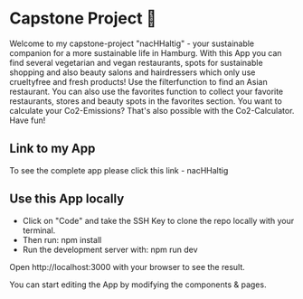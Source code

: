# Capstone Project 🌿
Welcome to my capstone-project "nacHHaltig" - your sustainable companion for a more sustainable life in Hamburg. With this App you can find several vegetarian and vegan restaurants, spots for sustainable shopping and also beauty salons and hairdressers which only use crueltyfree and fresh products! Use the filterfunction to find an Asian restaurant. You can also use the favorites function to collect your favorite restaurants, stores and beauty spots in the favorites section. You want to calculate your Co2-Emissions? That's also possible with the Co2-Calculator. Have fun!

## Link to my App
To see the complete app please click this link - nacHHaltig

## Use this App locally
- Click on "Code" and take the SSH Key to clone the repo locally with your terminal.
- Then run: npm install
- Run the development server with: npm run dev

Open http://localhost:3000 with your browser to see the result.

You can start editing the App by modifying the components & pages.

